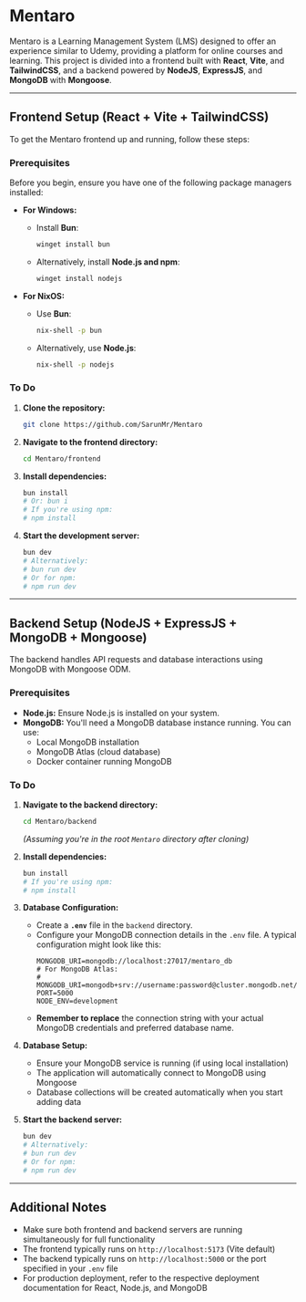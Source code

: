 # Mentaro

Mentaro is a Learning Management System (LMS) designed to offer an experience similar to Udemy, providing a platform for online courses and learning. This project is divided into a frontend built with **React**, **Vite**, and **TailwindCSS**, and a backend powered by **NodeJS**, **ExpressJS**, and **MongoDB** with **Mongoose**.

---

## Frontend Setup (React + Vite + TailwindCSS)

To get the Mentaro frontend up and running, follow these steps:

### Prerequisites

Before you begin, ensure you have one of the following package managers installed:

- **For Windows:**

  - Install **Bun**:
    ```bash
    winget install bun
    ```
  - Alternatively, install **Node.js and npm**:
    ```bash
    winget install nodejs
    ```

- **For NixOS:**
  - Use **Bun**:
    ```bash
    nix-shell -p bun
    ```
  - Alternatively, use **Node.js**:
    ```bash
    nix-shell -p nodejs
    ```

### To Do

1.  **Clone the repository:**

    ```bash
    git clone https://github.com/SarunMr/Mentaro
    ```

2.  **Navigate to the frontend directory:**

    ```bash
    cd Mentaro/frontend
    ```

3.  **Install dependencies:**

    ```bash
    bun install
    # Or: bun i
    # If you're using npm:
    # npm install
    ```

4.  **Start the development server:**
    ```bash
    bun dev
    # Alternatively:
    # bun run dev
    # Or for npm:
    # npm run dev
    ```

---

## Backend Setup (NodeJS + ExpressJS + MongoDB + Mongoose)

The backend handles API requests and database interactions using MongoDB with Mongoose ODM.

### Prerequisites

- **Node.js:** Ensure Node.js is installed on your system.
- **MongoDB:** You'll need a MongoDB database instance running. You can use:
  - Local MongoDB installation
  - MongoDB Atlas (cloud database)
  - Docker container running MongoDB

### To Do

1.  **Navigate to the backend directory:**

    ```bash
    cd Mentaro/backend
    ```

    _(Assuming you're in the root _`Mentaro`_ directory after cloning)_

2.  **Install dependencies:**

    ```bash
    bun install
    # If you're using npm:
    # npm install
    ```

3.  **Database Configuration:**

    - Create a **`.env`** file in the `backend` directory.
    - Configure your MongoDB connection details in the `.env` file. A typical configuration might look like this:
      ```
      MONGODB_URI=mongodb://localhost:27017/mentaro_db
      # For MongoDB Atlas:
      # MONGODB_URI=mongodb+srv://username:password@cluster.mongodb.net/mentaro_db
      PORT=5000
      NODE_ENV=development
      ```
    - **Remember to replace** the connection string with your actual MongoDB credentials and preferred database name.

4.  **Database Setup:**

    - Ensure your MongoDB service is running (if using local installation)
    - The application will automatically connect to MongoDB using Mongoose
    - Database collections will be created automatically when you start adding data

5.  **Start the backend server:**
    ```bash
    bun dev
    # Alternatively:
    # bun run dev
    # Or for npm:
    # npm run dev
    ```

---

## Additional Notes

- Make sure both frontend and backend servers are running simultaneously for full functionality
- The frontend typically runs on `http://localhost:5173` (Vite default)
- The backend typically runs on `http://localhost:5000` or the port specified in your `.env` file
- For production deployment, refer to the respective deployment documentation for React, Node.js, and MongoDB
